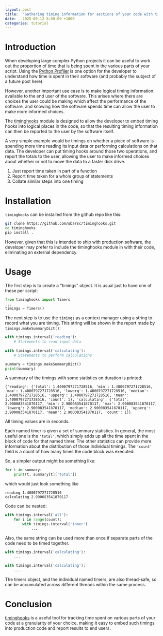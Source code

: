 ```yaml
---
layout: post
title:  "Gathering timing information for sections of your code with timinghooks"
date:   2025-09-12 8:00:00 +1000
categories: tutorial
---
```


# Introduction

When developing large complex Python projects it can be useful to work out
the proportion of time that is being spent in the various parts 
of your script. Using the [Python Profiler](https://docs.python.org/3/library/profile.html)
is one option for the developer to understand how time is spent in their 
software (and probably the subject of a future post here).

However, another important use case is to make logical timing information
available to the end user of the software. This arises where there are choices
the user could be making which affect the performance of the software, and
knowing how the software spends time can allow the user to make more informed
choices.

The [timinghooks](https://github.com/ubarsc/timinghooks) module is designed
to allow the developer to embed timing hooks into logical places in the code, 
so that the resulting timing information can then be reported to the user by
the software itself.

A very simple example would be timings on whether a piece of software is spending
more time reading its input data or performing calculations on that data. The
developer can put timing hooks around those two operations, and report the
totals to the user, allowing the user to make informed choices about whether or
not to move the data to a faster disk drive.

1. Just report time taken in part of a function 
2. Report time taken for a whole group of statements
3. Collate similar steps into one timing

# Installation

`timinghooks` can be installed from the github repo like this:

```bash
git clone https://github.com/ubarsc/timinghooks.git
cd timinghooks
pip install .
```

However, given that this is intended to ship with production software, the
developer may prefer to include the timinghooks module in with their code, 
eliminating an external dependency.

# Usage

The first step is to create a "timings" object. It is usual just to 
have one of these per script:

```python
from timinghooks import Timers
...
timings = Timers()
```

The next step is to use the `timings` as a context manager using a string
to record what you are timing. This string will be shown in the report made
by `timings.makeSummaryDict()`:

```python
with timings.interval('reading'):
    # Statements to read input data
    
with timings.interval('calculating'):
    # Statements to perform calculations

summary = timings.makeSummaryDict()
print(summary)
```

A summary of the timings with some statistics on duration is printed:
```
{'reading': {'total': 1.4000797271728516, 'min': 1.4000797271728516, 'max': 1.4000797271728516, 'lowerq': 1.4000797271728516, 'median': 1.4000797271728516, 'upperq': 1.4000797271728516, 'mean': 1.4000797271728516, 'count': 1}, 'calculating': {'total': 2.900083541870117, 'min': 2.900083541870117, 'max': 2.900083541870117, 'lowerq': 2.900083541870117, 'median': 2.900083541870117, 'upperq': 2.900083541870117, 'mean': 2.900083541870117, 'count': 1}}
```
All timing values are in seconds.

Each named timer is given a set of summary statistics. In general, the most
useful one is the `'total'`, which simply adds up all the time spent in the
block of code for that named timer. The other statistics can provide more
information about the distribution of those individual timings. The `'count'`
field is a count of how many times the code block was executed.

So, a simpler output might be something like:

```python
for t in summary:
    print(t, summary[t]['total'])
```
which would just look something like
```
reading 1.4000797271728516
calculating 2.900083541870117
```

Code can be nested:
```python
with timings.interval('all'):
    for i in range(count):
        with timings.interval('inner')
            ...
```

Also, the same string can be used more than once if separate parts of the 
code need to be timed together.

```python
with timings.interval('calculating'):
    ...
    
with timings.interval('calculating'):
    ...
```

The timers object, and the individual named timers, are also thread-safe, 
so can be accumulated across different threads within the same process.

# Conclusion

[timinghooks](https://github.com/ubarsc/timinghooks) is a useful tool
for tracking time spent on various parts of your code at a granularity
of your choice, making it easy to embed such timings into production code
and report results to end users.

